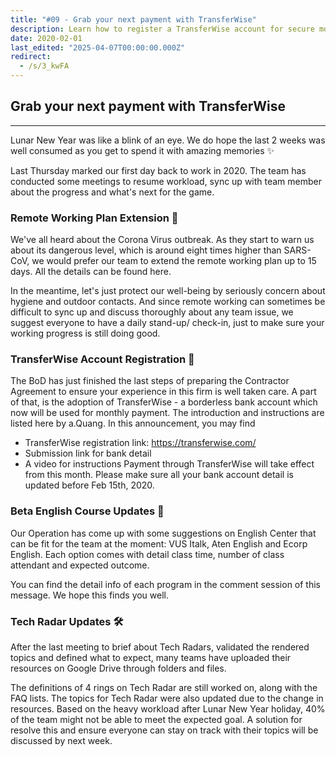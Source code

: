 ```yaml
---
title: "#09 - Grab your next payment with TransferWise"
description: Learn how to register a TransferWise account for secure monthly payments and get updates on remote work, English courses, and Tech Radar progress in the team.
date: 2020-02-01
last_edited: "2025-04-07T00:00:00.000Z"
redirect:
  - /s/3_kwFA
---
```


## Grab your next payment with TransferWise

---

Lunar New Year was like a blink of an eye. We do hope the last 2 weeks was well consumed as you get to spend it with amazing memories ✨

Last Thursday marked our first day back to work in 2020. The team has conducted some meetings to resume workload, sync up with team member about the progress and what's next for the game.

### Remote Working Plan Extension 📢

We've all heard about the Corona Virus outbreak. As they start to warn us about its dangerous level, which is around eight times higher than SARS-CoV, we would prefer our team to extend the remote working plan up to 15 days. All the details can be found here.

In the meantime, let's just protect our well-being by seriously concern about hygiene and outdoor contacts. And since remote working can sometimes be difficult to sync up and discuss thoroughly about any team issue, we suggest everyone to have a daily stand-up/ check-in, just to make sure your working progress is still doing good.

### TransferWise Account Registration 💸

The BoD has just finished the last steps of preparing the Contractor Agreement to ensure your experience in this firm is well taken care. A part of that, is the adoption of TransferWise - a borderless bank account which now will be used for monthly payment. The introduction and instructions are listed here by a.Quang. In this announcement, you may find

- TransferWise registration link: <https://transferwise.com/>
- Submission link for bank detail
- A video for instructions
  Payment through TransferWise will take effect from this month. Please make sure all your bank account detail is updated before Feb 15th, 2020.

### Beta English Course Updates 📖

Our Operation has come up with some suggestions on English Center that can be fit for the team at the moment: VUS Italk, Aten English and Ecorp English. Each option comes with detail class time, number of class attendant and expected outcome.

You can find the detail info of each program in the comment session of this message. We hope this finds you well.

### Tech Radar Updates 🛠

After the last meeting to brief about Tech Radars, validated the rendered topics and defined what to expect, many teams have uploaded their resources on Google Drive through folders and files.

The definitions of 4 rings on Tech Radar are still worked on, along with the FAQ lists. The topics for Tech Radar were also updated due to the change in resources. Based on the heavy workload after Lunar New Year holiday, 40% of the team might not be able to meet the expected goal. A solution for resolve this and ensure everyone can stay on track with their topics will be discussed by next week.
